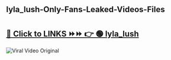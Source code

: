 
 ## lyla_lush-Only-Fans-Leaked-Videos-Files

# <h2><a href="https://mediaupload.pro?lyla_lush">🔗 Click to LINKS ⏩⏩ 👉 🟢 lyla_lush </a></h2>

<a href="https://mediaupload.pro?lyla_lush" rel="nofollow" data-target="animated-image.originalLink"><img src="https://i.ibb.co.com/xMMVF88/686577567.gif" alt="Viral Video Original" style="max-width: 100%; display: inline-block;" data-target="animated-image.originalImage"></a>